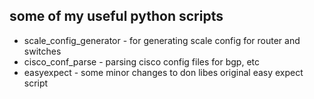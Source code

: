 ## some of my useful python scripts

 * scale_config_generator - for generating scale config for router and switches
 * cisco_conf_parse - parsing cisco config files for bgp, etc
 * easyexpect - some minor changes to don libes original easy expect script
